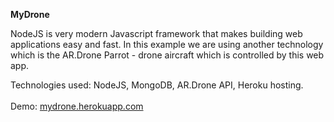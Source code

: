 <b>MyDrone</b>

NodeJS is very modern Javascript framework that makes 
building web  applications easy and fast. In this example we are using another technology which is the AR.Drone Parrot - drone aircraft which  is controlled by this web app.

Technologies used: NodeJS, MongoDB, AR.Drone API, Heroku hosting.<br><br>
Demo: <a href="http://mydrone.herokuapp.com/">mydrone.herokuapp.com</a>


